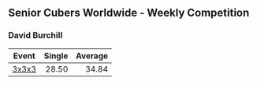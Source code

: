 ## Senior Cubers Worldwide - Weekly Competition
### David Burchill

| Event | Single | Average |
| -- | --: | --: |
| [3x3x3](david_burchill/333.md) | 28.50 | 34.84 |

<!-- Global site tag (gtag.js) - Google Analytics -->
<script async src="https://www.googletagmanager.com/gtag/js?id=UA-86348435-3"></script>
<script>window.dataLayer = window.dataLayer || []; function gtag() {dataLayer.push(arguments);} gtag('js', new Date()); gtag('config', 'UA-86348435-3');</script>
